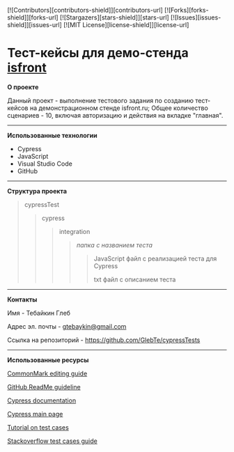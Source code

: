 [![Contributors][contributors-shield]][contributors-url]
[![Forks][forks-shield]][forks-url]
[![Stargazers][stars-shield]][stars-url]
[![Issues][issues-shield]][issues-url]
[![MIT License][license-shield]][license-url]
# Тест-кейсы для демо-стенда [isfront](https://isfront.ru/)
**О проекте**

   Данный проект - выполнение тестового задания по созданию тест-кейсов на демонстрационном стенде isfront.ru; Общее количество сценариев - 10, включая авторизацию и действия на вкладке "главная". 
   
---
**Использованные технологии**
* Cypress
* JavaScript
* Visual Studio Code
* GitHub
---
**Структура проекта**
> cypressTest
> > cypress
> > > integration
> > > > *папка с названием теста*
> > > > > JavaScript файл с реализацией теста для Cypress 
> > > > > 
> > > > > txt файл с описанием теста
---
**Контакты** 

Имя - Тебайкин Глеб

Адрес эл. почты - gtebaykin@gmail.com

Ссылка на репозиторий - https://github.com/GlebTe/cypressTests

---
**Использованные ресурсы**

[CommonMark editing guide](https://commonmark.org/help/)

[GitHub ReadMe guideline](https://github.com/othneildrew/Best-README-Template#roadmap)

[Cypress documentation](https://docs.cypress.io)

[Cypress main page](https://www.cypress.io)

[Tutorial on test cases](https://www.parasoft.com/blog/how-to-write-test-cases-for-software-examples-tutorial/)

[Stackoverflow test cases guide](https://stackoverflow.com/questions/5335574/test-case-preparation)
